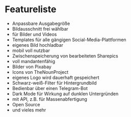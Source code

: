 # Featureliste
- Anpassbare Ausgabegröße
- Bildausschnitt frei wählbar
- für Bilder und Videos
- Templates für alle gängigen Social-Media-Plattformen
- eigenes Bild hochladbar
- mobil voll nutzbar
- Zwischenspeicherung von bearbeiteten Sharepics
- voll mandantenfähig
- Bilder von Pixabay
- Icons von TheNounProject
- eigenes Logo wird dauerhaft gespeichert
- Schwarz-weiß-Filter für Hintergrundbild
- Bedienbar über einen Telegram-Bot
- Dark Mode für Wirkung auf dunklen Untergründen
- mit API, z.B. für Massenabfertigung
- Open Source
- und vieles mehr